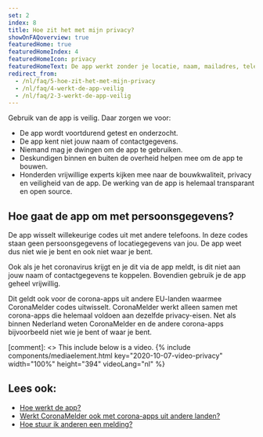 ```yaml
---
set: 2
index: 8
title: Hoe zit het met mijn privacy?
showOnFAQoverview: true
featuredHome: true
featuredHomeIndex: 4
featuredHomeIcon: privacy
featuredHomeText: De app werkt zonder je locatie, naam, mailadres, telefoonnummer of andere contactgegevens.
redirect_from: 
  - /nl/faq/5-hoe-zit-het-met-mijn-privacy
  - /nl/faq/4-werkt-de-app-veilig
  - /nl/faq/2-3-werkt-de-app-veilig
---
```

Gebruik van de app is veilig. Daar zorgen we voor:

- De app wordt voortdurend getest en onderzocht.
- De app kent niet jouw naam of contactgegevens.
- Niemand mag je dwingen om de app te gebruiken.
- Deskundigen binnen en buiten de overheid helpen mee om de app te bouwen.
- Honderden vrijwillige experts kijken mee naar de bouwkwaliteit, privacy en veiligheid van de app. De werking van de app is helemaal transparant en open source.

## Hoe gaat de app om met persoonsgegevens?

De app wisselt willekeurige codes uit met andere telefoons. In deze codes staan geen persoonsgegevens of locatiegegevens van jou. De app weet dus niet wie je bent en ook niet waar je bent.

Ook als je het coronavirus krijgt en je dit via de app meldt, is dit niet aan jouw naam of contactgegevens te koppelen. Bovendien gebruik je de app geheel vrijwillig.

Dit geldt ook voor de corona-apps uit andere EU-landen waarmee CoronaMelder codes uitwisselt. CoronaMelder werkt alleen samen met corona-apps die helemaal voldoen aan dezelfde privacy-eisen. Net als binnen Nederland weten CoronaMelder en de andere corona-apps bijvoorbeeld niet wie je bent of waar je bent.

[comment]: <> This include below is a video.
{% include components/mediaelement.html key="2020-10-07-video-privacy" width="100%" height="394" videoLang="nl" %}

## Lees ook:
 
- <a href="/{{page.lang}}/faq/1-2-hoe-werkt-de-app">Hoe werkt de app?</a>
- <a href="/{{page.lang}}/faq/13-gebruik-app-uit-ander-land">Werkt CoronaMelder ook met corona-apps uit andere landen?</a>
- <a href="/{{page.lang}}/faq/1-4-hoe-stuur-ik-een-melding">Hoe stuur ik anderen een melding?</a>
